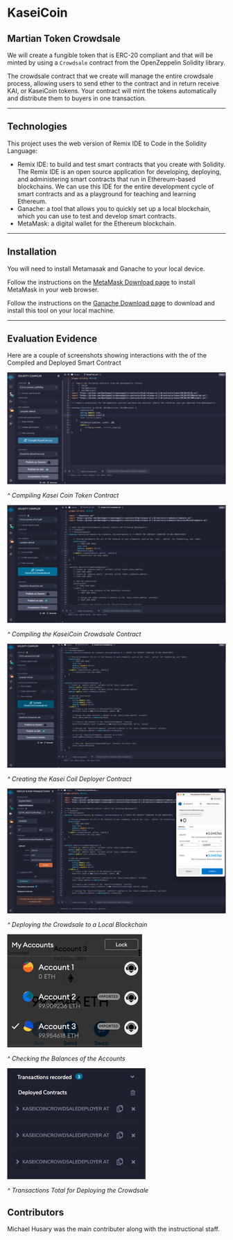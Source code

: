 # KaseiCoin

## Martian Token Crowdsale

We will create a fungible token that is ERC-20 compliant and that will be minted by using a `Crowdsale` contract from the OpenZeppelin Solidity library.

The crowdsale contract that we create will manage the entire crowdsale process, allowing users to send ether to the contract and in return receive KAI, or KaseiCoin tokens. Your contract will mint the tokens automatically and distribute them to buyers in one transaction.

---

## Technologies

This project uses the web version of Remix IDE to Code in the Solidity Language:

- Remix IDE: to build and test smart contracts that you create with Solidity. The Remix IDE is an open source application for developing, deploying, and administering smart contracts that run in Ethereum-based blockchains. We can use this IDE for the entire development cycle of smart contracts and as a playground for teaching and learning Ethereum.
- Ganache: a tool that allows you to quickly set up a local blockchain, which you can use to test and develop smart contracts.
- MetaMask: a digital wallet for the Ethereum blockchain.


---

## Installation

You will need to install Metamasak and Ganache to your local device.

Follow the instructions on the [MetaMask Download page](https://metamask.io/download) to install MetaMask in your web browser.

Follow the instructions on the [Ganache Download page](https://www.trufflesuite.com/ganache) to download and install this tool on your local machine.


---

## Evaluation Evidence

Here are a couple of screenshots showing interactions with the of the Compiled and Deployed Smart Contract

![](Evaulation_Evidence/step1.8_kaseicoin_compile.png)

_^ Compiling Kasei Coin Token Contract_


![](Evaulation_Evidence/step2.6_kaseicoincrowdsale_compile.png)

_^ Compiling the KaseiCoin Crowdsale Contract_

![](Evaulation_Evidence/step3.7_kaseicoindeployer_compile.png)

_^ Creating the Kasei Coil Deployer Contract_

![](Evaulation_Evidence/%20step4.1_deploying_to_local_blockchain.png)

_^ Deploying the Crowdsale to a Local Blockchain_

![](Evaulation_Evidence/step4.2_checking_balances.png)

_^ Checking the Balances of the Accounts_

![](Evaulation_Evidence/step4.2_transactions.png)

_^ Transactions Total for Deploying the Crowdsale_


## Contributors

Michael Husary was the main contributer along with the instructional staff. 
